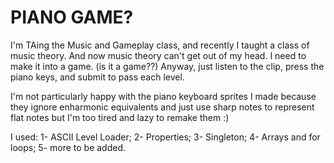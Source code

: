 # PIANO GAME?

I'm TAing the Music and Gameplay class, and recently I taught a class of music theory.
And now music theory can't get out of my head. I need to make it into a game. (is it a game??)
Anyway, just listen to the clip, press the piano keys, and submit to pass each level.

I'm not particularly happy with the piano keyboard sprites I made because they ignore enharmonic equivalents and just use sharp notes to represent flat notes but I'm too tired and lazy to remake them :)

I used:
1- ASCII Level Loader;
2- Properties;
3- Singleton;
4- Arrays and for loops;
5- more to be added.

